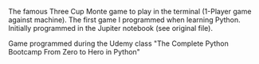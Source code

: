 The famous Three Cup Monte game to play in the terminal (1-Player game against machine).
The first game I programmed when learning Python. Initially programmed in the Jupiter notebook (see original file).

Game programmed during the Udemy class "The Complete Python Bootcamp From Zero to Hero in Python"
